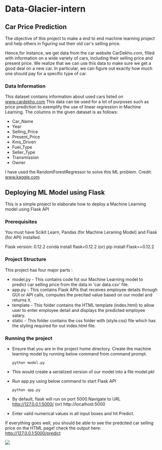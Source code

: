 # Data-Glacier-intern
## Car Price Prediction

The objective of this project to make a end to end machine learning project and help others in figuring out their old car's selling price.

Hence,for instance, we get data from the car website CarDekho.com, filled with information on a wide variety of cars, including their selling price and present price. We realize that we can use this data to make sure we get a good deal on a new car. In particular, we can figure out exactly how much one should pay for a specific type of car.

### Data Information
This dataset contains information about used cars listed on www.cardekho.com This data can be used for a lot of purposes such as price prediction to exemplify the use of linear regression in Machine Learning. The columns in the given dataset is as follows:

* Car_Name
* Year
* Selling_Price
* Present_Price
* Kms_Driven
* Fuel_Type
* Seller_Type
* Transmission
* Owner

I have used the RandomForestRegressor to solve this ML problem.
Credit: www.kaggle.com

## Deploying ML Model using Flask
This is a simple project to elaborate how to deploy a Machine Learning model using Flask API

### Prerequisites
You must have Scikit Learn, Pandas (for Machine Leraning Model) and Flask (for API) installed.

Flask version: 0.12.2 conda install flask=0.12.2 (or) pip install Flask==0.12.2

### Project Structure
This project has four major parts :

* model.py - This contains code fot our Machine Learning model to predict car selling price from the data in 'car data.csv' file.
* app.py - This contains Flask APIs that receives employee details through GUI or API calls, computes the precited value based on our model and returns it.
* template - This folder contains the HTML template (index.html) to allow user to enter employee detail and displays the predicted employee salary.
* static - This folder contains the css folder with (style.css) file which has the styling required for out index.html file.

### Running the project
* Ensure that you are in the project home directory. Create the machine learning model by running below command from command prompt.

      python model.py 
       
* This would create a serialized version of our model into a file model.pkl

* Run app.py using below command to start Flask API

      python app.py
   
* By default, flask will run on port 5000.Navigate to URL http://127.0.0.1:5000/ (or) http://localhost:5000
* Enter valid numerical values in all input boxes and hit Predict.

If everything goes well, you should be able to see the predcited car selling price on the HTML page! check the output here: http://127.0.0.1:5000/predict

![](https://github.com/abishekjames/Data-Glacier-intern-week4/blob/main/static/css/Screenshot.png)
